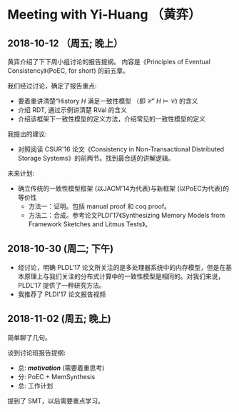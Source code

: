 ﻿# Meeting with Yi-Huang （黄弈）

## 2018-10-12 （周五; 晚上）

黄弈介绍了下下周小组讨论的报告提纲。
内容是《Principles of Eventual Consistency》(PoEC, for short) 的前五章。

我们经过讨论，确定了报告重点:
- 要着重讲清楚“History $H$ 满足一致性模型 （即 $\mathcal{C}$” $H \models \mathcal{C}$) 的含义
- 介绍 RDT, 通过示例讲清楚 $\textsf{RVal}$ 的含义
- 介绍该框架下一致性模型的定义方法，介绍常见的一致性模型的定义

我提出的建议:
- 对照阅读 CSUR'16 论文《Consistency in Non-Transactional Distributed Storage Systems》的前两节。找到最合适的讲解逻辑。

未来计划:
- 确立传统的一致性模型框架 (以JACM'14为代表)与新框架 (以PoEC为代表)的等价性
	- 方法一：证明。包括 manual proof 和 coq proof。
	- 方法二：合成。参考论文PLDI'17《Synthesizing Memory Models from Framework Sketches and Litmus Tests》。

## 2018-10-30 (周二; 下午) 

- 经讨论，明确 PLDL'17 论文所关注的是多处理器系统中的内存模型，但是在基本原理上与我们关注的分布式计算中的一致性模型是相同的。对我们来说，PLDL'17 提供了一种研究方法。
- 我推荐了 PLDI'17 论文报告视频

## 2018-11-02 (周五; 晚上)

简单聊了几句。

谈到讨论班报告提纲:
- 总: ***motivation*** (需要着重思考)
- 分: PoEC + MemSynthesis
- 总: 工作计划

提到了 SMT，以后需要重点学习。

